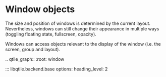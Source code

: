 # Window objects

The size and position of windows is determined by the current layout. Nevertheless,
windows can still change their appearance in multiple ways (toggling floating state,
fullscreen, opacity).

Windows can access objects relevant to the display of the window (i.e.
the screen, group and layout).

.. qtile_graph::
    :root: window

::: libqtile.backend.base
    options:
      heading_level: 2
